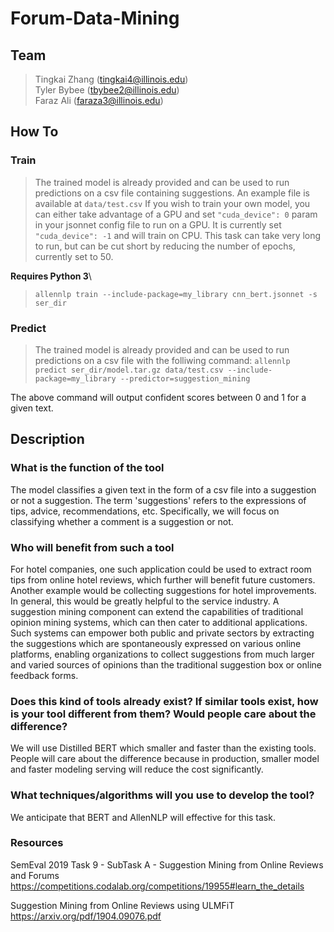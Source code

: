 # Forum-Data-Mining

## Team
> Tingkai Zhang (tingkai4@illinois.edu)\
> Tyler Bybee (tbybee2@illinois.edu)\
> Faraz Ali (faraza3@illinois.edu)

## How To

### Train
> The trained model is already provided and can be used to run predictions on a csv file containing suggestions. An example file is available at `data/test.csv`
If you wish to train your own model, you can either take advantage of a GPU and set `"cuda_device": 0` param in your jsonnet config file to run on a GPU. 
It is currently set `"cuda_device": -1` and will train on CPU. This task can take very long to run, but can be cut short by reducing the number of epochs, currently set to 50.

**Requires Python 3**\
> `allennlp train --include-package=my_library cnn_bert.jsonnet -s ser_dir`

### Predict
>The trained model is already provided and can be used to run predictions on a csv file with the folliwing command:
`allennlp predict ser_dir/model.tar.gz data/test.csv --include-package=my_library --predictor=suggestion_mining`

The above command will output confident scores between 0 and 1 for a given text.

## Description

### What is the function of the tool

The model classifies a given text in the form of a csv file into a suggestion or not a suggestion.  The term 'suggestions' refers to the expressions of tips, advice, recommendations, etc. Specifically, we will focus on classifying whether a comment is a suggestion or not.

### Who will benefit from such a tool

For hotel companies, one such application could be used to extract room tips from online hotel reviews, which further will benefit future customers. Another example would be collecting suggestions for hotel improvements. In general, this would be greatly helpful to the service industry.
A suggestion mining component can extend the capabilities of traditional opinion mining systems, which can then cater to additional applications. Such systems can empower both public and private sectors by extracting the suggestions which are spontaneously expressed on various online platforms, enabling organizations to collect suggestions from much larger and varied sources of opinions than the traditional suggestion box or online feedback forms.

### Does this kind of tools already exist? If similar tools exist, how is your tool different from them? Would people care about the difference?

We will use Distilled BERT which smaller and faster than the existing tools. People will care about the difference because in production, smaller model and faster modeling serving will reduce the cost significantly.

### What techniques/algorithms will you use to develop the tool?

We anticipate that BERT and AllenNLP will effective for this task.

### Resources

SemEval 2019 Task 9 - SubTask A - Suggestion Mining from Online Reviews and Forums <https://competitions.codalab.org/competitions/19955#learn_the_details>

Suggestion Mining from Online Reviews using ULMFiT <https://arxiv.org/pdf/1904.09076.pdf>
